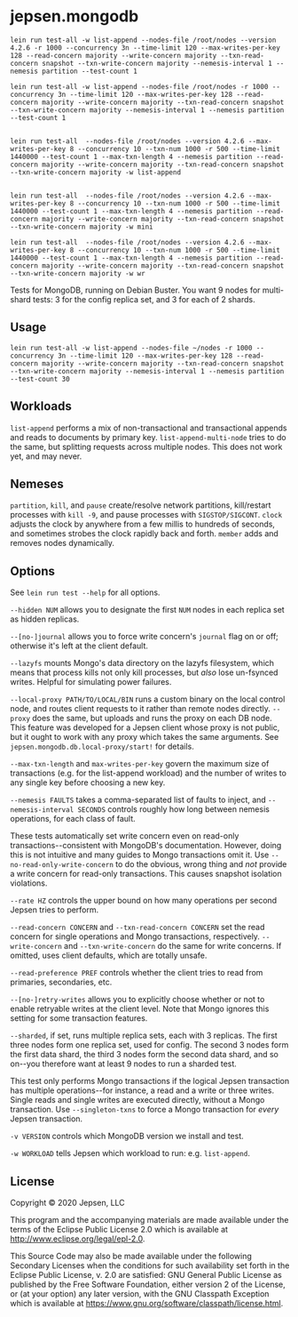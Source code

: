 # jepsen.mongodb

```
lein run test-all -w list-append --nodes-file /root/nodes --version 4.2.6 -r 1000 --concurrency 3n --time-limit 120 --max-writes-per-key 128 --read-concern majority --write-concern majority --txn-read-concern snapshot --txn-write-concern majority --nemesis-interval 1 --nemesis partition --test-count 1
```

```
lein run test-all -w list-append --nodes-file /root/nodes -r 1000 --concurrency 3n --time-limit 120 --max-writes-per-key 128 --read-concern majority --write-concern majority --txn-read-concern snapshot --txn-write-concern majority --nemesis-interval 1 --nemesis partition --test-count 1


lein run test-all  --nodes-file /root/nodes --version 4.2.6 --max-writes-per-key 8 --concurrency 10 --txn-num 1000 -r 500 --time-limit 1440000 --test-count 1 --max-txn-length 4 --nemesis partition --read-concern majority --write-concern majority --txn-read-concern snapshot --txn-write-concern majority -w list-append


lein run test-all  --nodes-file /root/nodes --version 4.2.6 --max-writes-per-key 8 --concurrency 10 --txn-num 1000 -r 500 --time-limit 1440000 --test-count 1 --max-txn-length 4 --nemesis partition --read-concern majority --write-concern majority --txn-read-concern snapshot --txn-write-concern majority -w mini

lein run test-all  --nodes-file /root/nodes --version 4.2.6 --max-writes-per-key 8 --concurrency 10 --txn-num 1000 -r 500 --time-limit 1440000 --test-count 1 --max-txn-length 4 --nemesis partition --read-concern majority --write-concern majority --txn-read-concern snapshot --txn-write-concern majority -w wr
```


Tests for MongoDB, running on Debian Buster. You want 9 nodes for multi-shard
tests: 3 for the config replica set, and 3 for each of 2 shards.

## Usage

```
lein run test-all -w list-append --nodes-file ~/nodes -r 1000 --concurrency 3n --time-limit 120 --max-writes-per-key 128 --read-concern majority --write-concern majority --txn-read-concern snapshot --txn-write-concern majority --nemesis-interval 1 --nemesis partition --test-count 30
```

## Workloads

`list-append` performs a mix of non-transactional and transactional appends and reads to documents by primary key.
`list-append-multi-node` tries to do the same, but splitting requests across multiple nodes. This does not work yet, and may never.

## Nemeses

`partition`, `kill`, and `pause` create/resolve network partitions,
kill/restart processes with `kill -9`, and pause processes with
`SIGSTOP/SIGCONT`. `clock` adjusts the clock by anywhere from a few millis to
hundreds of seconds, and sometimes strobes the clock rapidly back and forth.
`member` adds and removes nodes dynamically.

## Options

See `lein run test --help` for all options.

`--hidden NUM` allows you to designate the first `NUM` nodes in each replica
set as hidden replicas.

`--[no-]journal` allows you to force write concern's `journal` flag on or off; otherwise it's left at the client default.

`--lazyfs` mounts Mongo's data directory on the lazyfs filesystem, which means
that process kills not only kill processes, but *also* lose un-fsynced writes.
Helpful for simulating power failures.

`--local-proxy PATH/TO/LOCAL/BIN` runs a custom binary on the local control
node, and routes client requests to it rather than remote nodes directly.
`--proxy` does the same, but uploads and runs the proxy on each DB node. This
feature was developed for a Jepsen client whose proxy is not public, but it
ought to work with any proxy which takes the same arguments. See
`jepsen.mongodb.db.local-proxy/start!` for details.

`--max-txn-length` and `max-writes-per-key` govern the maximum size of
transactions (e.g. for the list-append workload) and the number of writes to
any single key before choosing a new key.

`--nemesis FAULTS` takes a comma-separated list of faults to inject, and
`--nemesis-interval SECONDS` controls roughly how long between nemesis
operations, for each class of fault.

These tests automatically set write concern even on read-only
transactions--consistent with MongoDB's documentation. However, doing this is
not intuitive and many guides to Mongo transactions omit it. Use
`--no-read-only-write-concern` to do the obvious, wrong thing and *not* provide
a write concern for read-only transactions. This causes snapshot isolation
violations.

`--rate HZ` controls the upper bound on how many operations per second Jepsen
tries to perform.

`--read-concern CONCERN` and `--txn-read-concern CONCERN` set the read concern
for single operations and Mongo transactions, respectively. `--write-concern`
  and `--txn-write-concern` do the same for write concerns. If omitted, uses
  client defaults, which are totally unsafe.

`--read-preference PREF` controls whether the client tries to read from
primaries, secondaries, etc.

`--[no-]retry-writes` allows you to explicitly choose whether or not to
enable retryable writes at the client level. Note that Mongo ignores this
setting for some transaction features.

`--sharded`, if set, runs multiple replica sets, each with 3 replicas. The
first three nodes form one replica set, used for config. The second 3 nodes
form the first data shard, the third 3 nodes form the second data shard, and so
on--you therefore want at least 9 nodes to run a sharded test.

This test only performs Mongo transactions if the logical Jepsen transaction
has multiple operations--for instance, a read and a write or three writes.
Single reads and single writes are executed directly, without a Mongo
transaction. Use `--singleton-txns` to force a Mongo transaction for *every*
Jepsen transaction.

`-v VERSION` controls which MongoDB version we install and test.

`-w WORKLOAD` tells Jepsen which workload to run: e.g. `list-append`.

## License

Copyright © 2020 Jepsen, LLC

This program and the accompanying materials are made available under the
terms of the Eclipse Public License 2.0 which is available at
http://www.eclipse.org/legal/epl-2.0.

This Source Code may also be made available under the following Secondary
Licenses when the conditions for such availability set forth in the Eclipse
Public License, v. 2.0 are satisfied: GNU General Public License as published by
the Free Software Foundation, either version 2 of the License, or (at your
option) any later version, with the GNU Classpath Exception which is available
at https://www.gnu.org/software/classpath/license.html.
